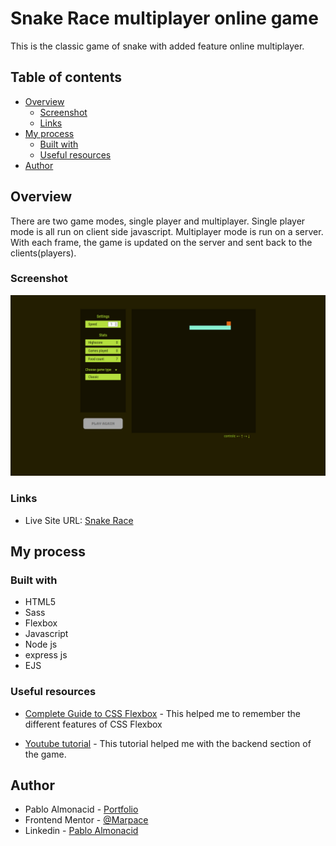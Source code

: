 # Snake Race multiplayer online game

This is the classic game of snake with added feature online multiplayer. 

## Table of contents

- [Overview](#overview)
  - [Screenshot](#screenshot)
  - [Links](#links)
- [My process](#my-process)
  - [Built with](#built-with)
  - [Useful resources](#useful-resources)
- [Author](#author)


## Overview

There are two game modes, single player and multiplayer. 
Single player mode is all run on client side javascript.
Multiplayer mode is run on a server. With each frame, the game is updated on the server and sent back to the clients(players).


### Screenshot

![](./public/single_player_screenshot.jpg)


### Links

- Live Site URL: [Snake Race](https://snake-race.herokuapp.com)

## My process




### Built with

- HTML5
- Sass
- Flexbox
- Javascript
- Node js 
- express js 
- EJS 

### Useful resources

- [Complete Guide to CSS Flexbox](https://css-tricks.com/snippets/css/a-guide-to-flexbox/) - This helped me to remember the different features of CSS Flexbox

- [Youtube tutorial](https://css-tricks.com/snippets/css/a-guide-to-flexbox/) - This tutorial helped me with the backend section of the game. 

## Author

- Pablo Almonacid - [Portfolio](https://www.marpace.github.io/portfolio)
- Frontend Mentor - [@Marpace](https://www.frontendmentor.io/profile/Marpace)
- Linkedin - [Pablo Almonacid](https://linkedin.com/in/almonacid-pablo)

